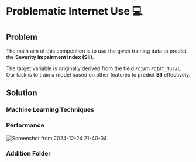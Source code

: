 # Problematic Internet Use 💻

## Problem
The main aim of this competition is to use the given training data to predict the **Severity Impairment Index (SII)**.

The target variable is originally derived from the field `PCIAT-PCIAT_Total`.  
Our task is to train a model based on other features to predict **SII** effectively.

## Solution
### Machine Learning Techniques 



### Performance 
![Screenshot from 2024-12-24 21-40-04](https://github.com/user-attachments/assets/3dbfc366-fc83-4189-9b65-da839e8d36ab)


### Addition Folder



